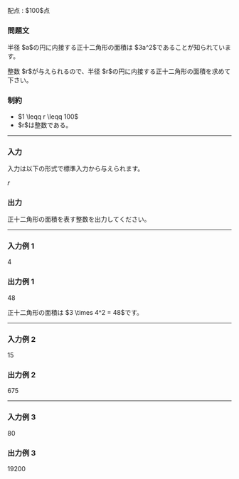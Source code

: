 
<div>

<span>

<span>

<p>
配点 : $100$点
</p>

<div>

<section>

### **問題文**

<p>
半径 $a$の円に内接する正十二角形の面積は $3a^2$であることが知られています。
</p>

<p>
整数 $r$が与えられるので、半径 $r$の円に内接する正十二角形の面積を求めて下さい。
</p>

</section>

</div>

<div>

<section>

### **制約**

<ul>

<li>
$1 \leqq r \leqq 100$
</li>

<li>
$r$は整数である。
</li>

</ul>

</section>

</div>

---

<div>

<div>

<section>

### **入力**

<p>
入力は以下の形式で標準入力から与えられます。
</p>

<div>

$r$
</div>

</section>

</div>

<div>

<section>

### **出力**

<p>
正十二角形の面積を表す整数を出力してください。
</p>

</section>

</div>

</div>

---

<div>

<section>

### **入力例 1**

<div>

4

</div>

</section>

</div>

<div>

<section>

### **出力例 1**

<div>

48

</div>

<p>
正十二角形の面積は $3 \times 4^2 = 48$です。
</p>

</section>

</div>

---

<div>

<section>

### **入力例 2**

<div>

15

</div>

</section>

</div>

<div>

<section>

### **出力例 2**

<div>

675

</div>

</section>

</div>

---

<div>

<section>

### **入力例 3**

<div>

80

</div>

</section>

</div>

<div>

<section>

### **出力例 3**

<div>

19200

</div>

</section>

</div>

</span>

</span>

</div>
